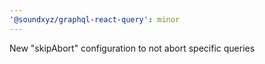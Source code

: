```yaml
---
'@soundxyz/graphql-react-query': minor
---
```


New "skipAbort" configuration to not abort specific queries
